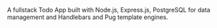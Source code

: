 A fullstack Todo App built with Node.js, Express.js, PostgreSQL for data management and Handlebars and Pug template engines.
